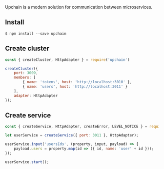 Upchain is a modern solution for communication between microservices.

## Install

```console
$ npm install --save upchain
```

## Create cluster

```js
const { createCluster, HttpAdapter } = require('upchain')

createCluster({
    port: 3009,
    members: [
        { name: 'tokens', host: 'http://localhost:3010' },
        { name: 'users', host: 'http://localhost:3011' }
    ],
    adapter: HttpAdapter
});
```

## Create service

```js
const { createService, HttpAdapter, createError, LEVEL_NOTICE } = require('../');

let userService = createService({ port: 3011 }, HttpAdapter);

userService.input('usersIds', (property, input, payload) => {
    payload.users = property.map(id => ({ id, name: 'user' + id }));
});

userService.start();
```